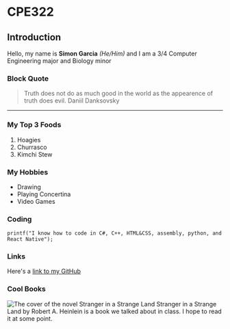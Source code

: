 # CPE322
## Introduction
Hello, my name is **Simon Garcia** *(He/Him)* and I am a 3/4 Computer Engineering major and Biology minor 
### Block Quote
>Truth does not do as much good in the world as the appearence of truth does evil.
Daniil Danksovsky
---
### My Top 3 Foods
1. Hoagies
2. Churrasco
3. Kimchi Stew
### My Hobbies
- Drawing
- Playing Concertina
- Video Games
### Coding
`printf("I know how to code in C#, C++, HTML&CSS, assembly, python, and React Native");`
### Links
Here's a [link to my GitHub](https://github.com/smGarc/CPE322/)
### Cool Books
![The cover of the novel Stranger in a Strange Land](https://upload.wikimedia.org/wikipedia/en/4/40/Stranger_in_a_Strange_Land_Cover.jpg)
Stranger in a Strange Land by Robert A. Heinlein is a book we talked about in class. I hope to read it at some point.
